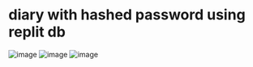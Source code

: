 # diary with hashed password using replit db
![image](https://github.com/mmogers/python_study_72/assets/86738043/43d47bae-cb83-41ad-b57f-321683fcb610)
![image](https://github.com/mmogers/python_study_72/assets/86738043/46c85211-df40-41e6-9597-ebddccd04e85)
![image](https://github.com/mmogers/python_study_72/assets/86738043/854f0710-e202-4b23-9b5e-be811f0d3a56)

